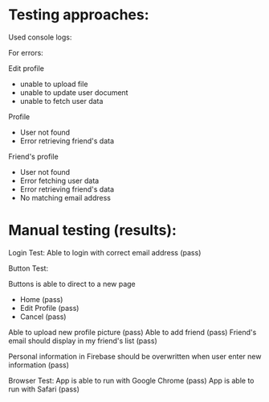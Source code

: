 # Testing approaches:

Used console logs: 

For errors:

Edit profile
- unable to upload file 
- unable to update user document
- unable to fetch user data

Profile 
- User not found
- Error retrieving friend's data

Friend's profile
- User not found
- Error fetching user data
- Error retrieving friend's data
- No matching email address 

# Manual testing (results):

Login Test:
Able to login with correct email address (pass)

Button Test:

Buttons is able to direct to a new page
- Home (pass)
- Edit Profile (pass)
- Cancel (pass)

Able to upload new profile picture (pass)
Able to add friend (pass)
Friend's email should display in my friend's list (pass)

Personal information in Firebase should be overwritten when user enter new information (pass)


Browser Test:
App is able to run with Google Chrome (pass)
App is able to run with Safari (pass)

